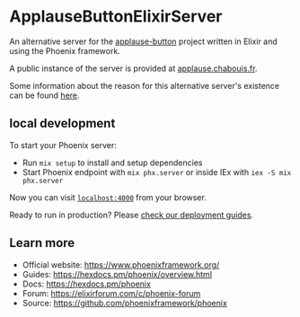 # ApplauseButtonElixirServer

An alternative server for the [applause-button](https://applause-button.com/) project written in Elixir and using the Phoenix framework.

A public instance of the server is provided at [applause.chabouis.fr](https://applause.chabouis.fr/get-claps?url=https://applause-button.com/).

Some information about the reason for this alternative server's existence can be found [here](https://github.com/ColinEberhardt/applause-button/issues/101#issuecomment-2586541340).

## local development

To start your Phoenix server:

  * Run `mix setup` to install and setup dependencies
  * Start Phoenix endpoint with `mix phx.server` or inside IEx with `iex -S mix phx.server`

Now you can visit [`localhost:4000`](http://localhost:4000) from your browser.

Ready to run in production? Please [check our deployment guides](https://hexdocs.pm/phoenix/deployment.html).

## Learn more

  * Official website: https://www.phoenixframework.org/
  * Guides: https://hexdocs.pm/phoenix/overview.html
  * Docs: https://hexdocs.pm/phoenix
  * Forum: https://elixirforum.com/c/phoenix-forum
  * Source: https://github.com/phoenixframework/phoenix
